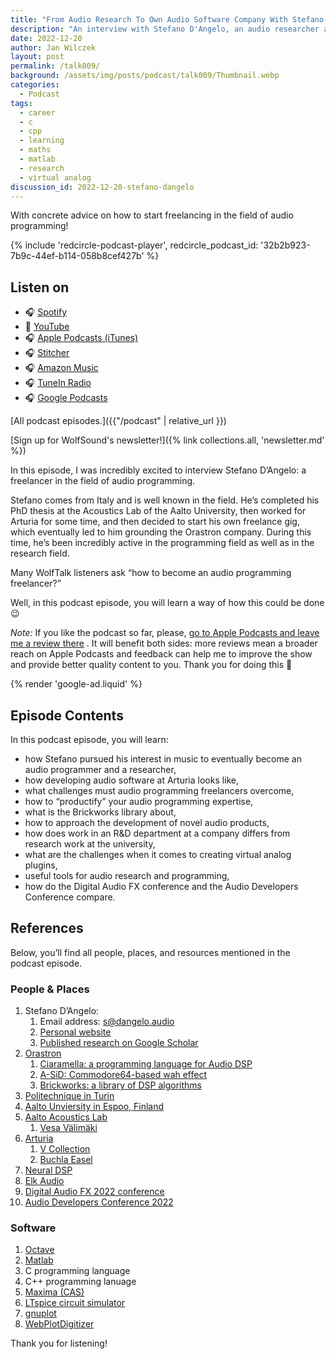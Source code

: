 ```yaml
---
title: "From Audio Research To Own Audio Software Company With Stefano D’Angelo (Orastron, Ex-Arturia) | WolfTalk #009"
description: "An interview with Stefano D'Angelo, an audio researcher and a DSP consultant with tips on how to start freelancing in audio programming."
date: 2022-12-20
author: Jan Wilczek
layout: post
permalink: /talk009/
background: /assets/img/posts/podcast/talk009/Thumbnail.webp
categories:
  - Podcast
tags:
  - career
  - c
  - cpp
  - learning
  - maths
  - matlab
  - research
  - virtual analog
discussion_id: 2022-12-20-stefano-dangelo
---
```

With concrete advice on how to start freelancing in the field of audio programming!

{% include 'redcircle-podcast-player', redcircle_podcast_id: '32b2b923-7b9c-44ef-b114-058b8cef427b' %}

## Listen on

* 🎧 [Spotify](https://open.spotify.com/episode/3ETNMFnGEIdBWPzsAmlNHK?si=46ba9337aa7f4f2d)
* 🎥 [YouTube](https://youtu.be/LB53MzT5Me4)
* 🎧 [Apple Podcasts (iTunes)](https://podcasts.apple.com/us/podcast/from-audio-research-to-own-audio-software-company-with/id1595913701?i=1000590720973)
* 🎧 [Stitcher](https://www.stitcher.com/show/wolftalk-podcast-about-audio-programming-people-careers-learning/episode/from-audio-research-to-own-audio-software-company-with-stefano-dangelo-orastron-ex-arturia-wolftalk-009-210036057)
* 🎧 [Amazon Music](https://music.amazon.com/podcasts/b42682b5-61ba-4a6f-8b11-aed42b07ef9f/episodes/28062c4f-c0df-444d-8b5b-343af2a9853c/from-audio-research-to-own-audio-software-company-with-stefano-dangelo-orastron-exarturia-wolftalk-009)
* 🎧 [TuneIn Radio](<https://tunein.com/podcasts/Education-Podcasts/WolfTalk-Podcast-About-Audio-Programming-(People-p1562232/?topicId=229130591>)
* 🎧 [Google Podcasts](https://podcasts.google.com/feed/aHR0cHM6Ly9mZWVkcy5yZWRjaXJjbGUuY29tL2JmNDBhMWQyLTdlNDEtNGRkYi04YzNhLWVkODIzOTQ3MjNiYQ/episode/OTRhZjhlYmYtMDA0Yi00YWIxLTk2YjEtOTc1N2JhOTk1Mzcz?sa=X&ved=0CAUQkfYCahcKEwiA4IKNxab8AhUAAAAAHQAAAAAQAQ)

[All podcast episodes.]({{"/podcast" | relative_url }})

[Sign up for WolfSound's newsletter!]({% link collections.all, 'newsletter.md' %})

In this episode, I was incredibly excited to interview Stefano D’Angelo: a freelancer in the field of audio programming.

Stefano comes from Italy and is well known in the field. He’s completed his PhD thesis at the Acoustics Lab of the Aalto University, then worked for Arturia for some time, and then decided to start his own freelance gig, which eventually led to him grounding the Orastron company. During this time, he’s been incredibly active in the programming field as well as in the research field.

Many WolfTalk listeners ask “how to become an audio programming freelancer?”

Well, in this podcast episode, you will learn a way of how this could be done 😉

*Note:* If you like the podcast so far, please, [go to Apple Podcasts and leave me a review there](https://podcasts.apple.com/us/podcast/wolftalk-podcast-about-audio-programming-people-careers/id1595913701)
. It will benefit both sides: more reviews mean a broader reach on Apple Podcasts and feedback can help me to improve the show and provide better quality content to you. Thank you for doing this 🙏

{% render 'google-ad.liquid' %}

## Episode Contents

In this podcast episode, you will learn:

- how Stefano pursued his interest in music to eventually become an audio programmer and a researcher,
- how developing audio software at Arturia looks like,
- what challenges must audio programming freelancers overcome,
- how to “productify” your audio programming expertise,
- what is the Brickworks library about,
- how to approach the development of novel audio products,
- how does work in an R&D department at a company differs from research work at the university,
- what are the challenges when it comes to creating virtual analog plugins,
- useful tools for audio research and programming,
- how do the Digital Audio FX conference and the Audio Developers Conference compare.

## References

Below, you’ll find all people, places, and resources mentioned in the podcast episode.

### People & Places

1. Stefano D’Angelo:
    1. Email address: [s@dangelo.audio](mailto:s@dangelo.audio)
    2. [Personal website](https://www.dangelo.audio/)
    3. [Published research on Google Scholar](https://scholar.google.com/citations?user=VWhQcmEAAAAJ&hl=it)
2. [Orastron](https://www.orastron.com/)
    1. [Ciaramella: a programming language for Audio DSP](https://ciaramella.dev/)
    2. [A-SiD: Commodore64-based wah effect](https://www.orastron.com/asid)
    3. [Brickworks: a library of DSP algorithms](https://www.orastron.com/brickworks)
3. [Politechnique in Turin](https://www.polito.it/en)
4. [Aalto Unviersity in Espoo, Finland](https://www.aalto.fi/en)
5. [Aalto Acoustics Lab](https://www.aalto.fi/en/aalto-acoustics-lab)
    1. [Vesa Välimäki](http://users.spa.aalto.fi/vpv/)
6. [Arturia](https://www.arturia.com/)
    1. [V Collection](https://www.arturia.com/products/software-instruments/v-collection/overview)
    2. [Buchla Easel](https://www.arturia.com/products/software-instruments/buchla-easel-v/overview)
7. [Neural DSP](https://neuraldsp.com/)
8. [Elk Audio](https://www.elk.audio/)
9. [Digital Audio FX 2022 conference](https://dafx2020.mdw.ac.at/)
10. [Audio Developers Conference 2022](https://audio.dev/)

### Software

1. [Octave](https://octave.org/)
2. [Matlab](https://www.mathworks.com/products/matlab.html)
3. C programming language
4. C++ programming lanuage
5. [Maxima (CAS)](https://maxima.sourceforge.io/)
6. [LTspice circuit simulator](https://www.analog.com/en/design-center/design-tools-and-calculators/ltspice-simulator.html)
7. [gnuplot](http://www.gnuplot.info/)
8. [WebPlotDigitizer](https://automeris.io/WebPlotDigitizer/)

Thank you for listening!
